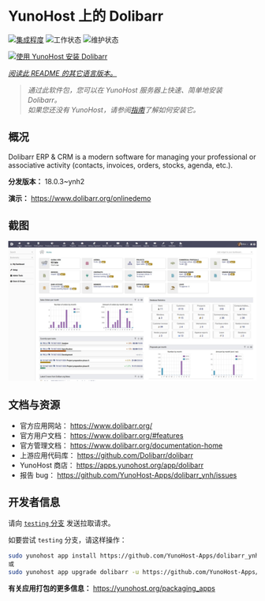 <!--
注意：此 README 由 <https://github.com/YunoHost/apps/tree/master/tools/readme_generator> 自动生成
请勿手动编辑。
-->

# YunoHost 上的 Dolibarr

[![集成程度](https://dash.yunohost.org/integration/dolibarr.svg)](https://dash.yunohost.org/appci/app/dolibarr) ![工作状态](https://ci-apps.yunohost.org/ci/badges/dolibarr.status.svg) ![维护状态](https://ci-apps.yunohost.org/ci/badges/dolibarr.maintain.svg)

[![使用 YunoHost 安装 Dolibarr](https://install-app.yunohost.org/install-with-yunohost.svg)](https://install-app.yunohost.org/?app=dolibarr)

*[阅读此 README 的其它语言版本。](./ALL_README.md)*

> *通过此软件包，您可以在 YunoHost 服务器上快速、简单地安装 Dolibarr。*  
> *如果您还没有 YunoHost，请参阅[指南](https://yunohost.org/install)了解如何安装它。*

## 概况

Dolibarr ERP & CRM is a modern software for managing your professional or associative activity (contacts, invoices, orders, stocks, agenda, etc.).

**分发版本：** 18.0.3~ynh2

**演示：** <https://www.dolibarr.org/onlinedemo>

## 截图

![Dolibarr 的截图](./doc/screenshots/screenshot.jpg)

## 文档与资源

- 官方应用网站： <https://www.dolibarr.org/>
- 官方用户文档： <https://www.dolibarr.org/#features>
- 官方管理文档： <https://www.dolibarr.org/documentation-home>
- 上游应用代码库： <https://github.com/Dolibarr/dolibarr>
- YunoHost 商店： <https://apps.yunohost.org/app/dolibarr>
- 报告 bug： <https://github.com/YunoHost-Apps/dolibarr_ynh/issues>

## 开发者信息

请向 [`testing` 分支](https://github.com/YunoHost-Apps/dolibarr_ynh/tree/testing) 发送拉取请求。

如要尝试 `testing` 分支，请这样操作：

```bash
sudo yunohost app install https://github.com/YunoHost-Apps/dolibarr_ynh/tree/testing --debug
或
sudo yunohost app upgrade dolibarr -u https://github.com/YunoHost-Apps/dolibarr_ynh/tree/testing --debug
```

**有关应用打包的更多信息：** <https://yunohost.org/packaging_apps>
